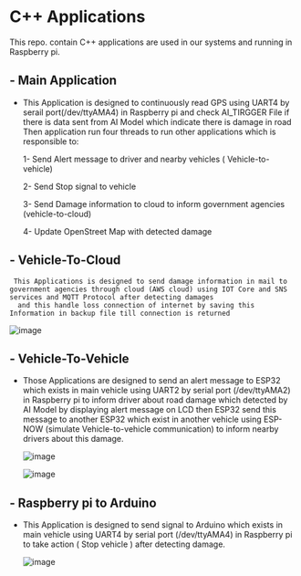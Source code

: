 # C++ Applications
This repo. contain C++ applications are used in our systems and running in Raspberry pi.

## - Main Application 

  - This Application is designed to continuously read GPS using UART4 by serail port(/dev/ttyAMA4) in Raspberry pi and check AI_TIRGGER File if there is data sent from AI Model which indicate there     is damage in road Then application run four threads to run other applications which is responsible to:
    
      1- Send Alert message to driver and nearby vehicles ( Vehicle-to-vehicle)
    
      2- Send Stop signal to vehicle
    
      3- Send Damage information to cloud to inform government agencies (vehicle-to-cloud)
    
      4- Update OpenStreet Map with detected damage
    
## - Vehicle-To-Cloud 

     This Applications is designed to send damage information in mail to government agencies through cloud (AWS cloud) using IOT Core and SNS services and MQTT Protocol after detecting damages 
      and this handle loss connection of internet by saving this Information in backup file till connection is returned 

   ![image](https://github.com/user-attachments/assets/906ee357-1c49-4402-b6d3-e28a239be89f)

## - Vehicle-To-Vehicle 

  - Those Applications are designed to send an alert message to ESP32 which exists in main vehicle using UART2 by serial port (/dev/ttyAMA2) in Raspberry pi to inform driver about road damage which
    detected by AI Model by displaying alert message on LCD then ESP32 send this message to another ESP32 which exist in another vehicle using ESP-NOW (simulate Vehicle-to-vehicle communication) to
     inform nearby drivers about this damage.

    ![image](https://github.com/user-attachments/assets/9888d483-9af4-4ca9-9766-1625770648a5)
    
    ![image](https://github.com/user-attachments/assets/9109e0f7-cd33-4d0f-a165-949067d26327)


    
## - Raspberry pi to Arduino 

  - This Application is designed to send signal to Arduino which exists in main vehicle using UART4 by serial port (/dev/ttyAMA4) in Raspberry pi to take action ( Stop vehicle ) after detecting
     damage.

    ![image](https://github.com/user-attachments/assets/7536c4c6-11b5-488b-a295-05913424de47)
